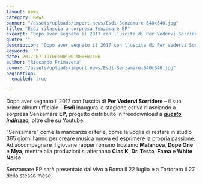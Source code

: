 ```yaml
---
layout: news
category: News
banner: "/assets/uploads/import.news/Esdì-Senzamare-640x640.jpg"
title: "Esdì rilascia a sorpresa Senzamare EP"
excerpt: "Dopo aver segnato il 2017 con l’uscita di Per Vedervi Sorridere – il suo primo album ufficiale – Esdì inaugura la stagione estiva rilasciando a sorpresa Senzamare EP, progetto distribuito in freedownload a questo indirizzo, oltre che su Youtube. “Senzamare” come la mancanza di ferie, come la voglia di restare in studio 365 giorni l’anno per [&hellip"
quote: ""
description: "Dopo aver segnato il 2017 con l’uscita di Per Vedervi Sorridere – il suo primo album ufficiale – Esdì inaugura la stagione estiva rilasciando a sorpresa Senzamare EP, progetto distribuito in freedownload a questo indirizzo, oltre che su Youtube. “Senzamare” come la mancanza di ferie, come la voglia di restare in studio 365 giorni l’anno per [&hellip"
keywords: ""
date: 2017-07-19T00:00:00.000+01:00
author: "Riccardo Primavera"
cover: "/assets/uploads/import.news/Esdì-Senzamare-640x640.jpg"
pagination:
  enabled: true

---
```


Dopo aver segnato il 2017 con l’uscita di **Per Vedervi Sorridere** – il suo primo album ufficiale – **Esdì** inaugura la stagione estiva rilasciando a sorpresa Senzamare **EP,** progetto distribuito in freedownload a **_[questo indirizzo,](https://goo.gl/oZnfJ8)_** oltre che su Youtube.

“Senzamare” come la mancanza di ferie, come la voglia di restare in studio 365 giorni l’anno per creare musica nuova ed esprimere la propria passione. Ad accompagnare il giovane rapper romano troviamo **Malanova**, **Dope One** e **Mya**, mentre alla produzioni si alternano **Clas K**, **Dr. Testo**, **Fama** e **White Noise**.

Senzamare EP sarà presentato dal vivo a Roma il 22 luglio e a Tortoreto il 27 dello stesso mese.